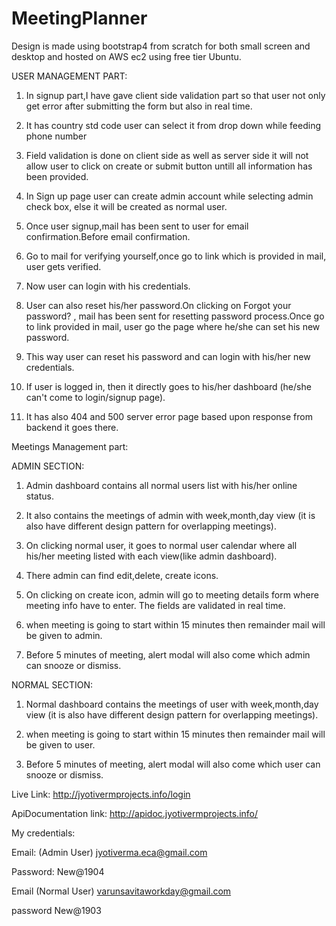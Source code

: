 # MeetingPlanner

Design is made using bootstrap4 from scratch for both small screen and desktop and hosted on AWS ec2 using free tier Ubuntu.

USER MANAGEMENT PART:

1) In signup part,I have gave client side validation part so that user not only get error after submitting the form but also in real time.

2) It has country std code user can select it from drop down while feeding phone number

3) Field validation is done on client side as well as server side it will not allow user to click on create or submit button untill all information has been provided.

4) In Sign up page user can create admin account while selecting admin check box, else it will be created as normal user.

5) Once user signup,mail has been sent to user for email confirmation.Before email confirmation.

7) Go to mail for verifying yourself,once go to link which is provided in mail, user gets verified.

8) Now user can login with his credentials.

9) User can also reset his/her password.On clicking on Forgot your password? , mail has been sent for resetting password process.Once go to link
provided in mail, user go the page where he/she can set his new password.

10) This way user can reset his password and can login with his/her new credentials.

11) If user is logged in, then it directly goes to his/her dashboard (he/she can't come to login/signup page). 

12) It has also 404 and 500 server error page based upon response from backend it goes there.


Meetings Management part:

   ADMIN SECTION:

1) Admin dashboard contains all normal users list with his/her online status.

2) It also contains the meetings of admin with week,month,day view (it is also have different design pattern for overlapping meetings).

3) On clicking normal user, it goes to normal user calendar where all his/her meeting listed with each view(like admin dashboard).

4) There admin can find edit,delete, create icons.

5) On clicking on create icon, admin will go to meeting details form where meeting info have to enter. The fields are validated in real time.

6) when meeting is going to start within 15 minutes then remainder mail will be given to admin.

7) Before 5 minutes of meeting, alert modal will also come which admin can snooze or dismiss.

  NORMAL SECTION:

1) Normal dashboard contains the meetings of user with week,month,day view (it is also have different design pattern for overlapping meetings).

2) when meeting is going to start within 15 minutes then remainder mail will be given to user.

3) Before 5 minutes of meeting, alert modal will also come which user can snooze or dismiss.

Live Link:
http://jyotivermprojects.info/login

ApiDocumentation link:
http://apidoc.jyotivermprojects.info/

My credentials:

Email: (Admin User)
jyotiverma.eca@gmail.com

Password:
New@1904

Email (Normal User)
varunsavitaworkday@gmail.com

password
New@1903

